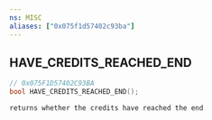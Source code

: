 ```yaml
---
ns: MISC
aliases: ["0x075f1d57402c93ba"]
---
```

## HAVE_CREDITS_REACHED_END

```c
// 0x075F1D57402C93BA
bool HAVE_CREDITS_REACHED_END();
```

```
returns whether the credits have reached the end
```
